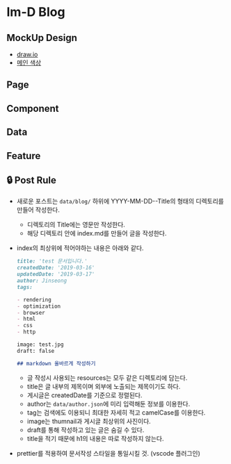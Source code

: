 # Im-D Blog

## MockUp Design

- [draw.io](https://app.diagrams.net/#G1IFQrd6q98YUp96aJ_U_9_EnecczDaVyN)
- [메인 색상](https://colorhunt.co/palette/207331)

## Page

## Component

## Data

## Feature

## 🔒 Post Rule

- 새로운 포스트는 `data/blog/` 하위에 YYYY-MM-DD--Title의 형태의 디렉토리를 만들어 작성한다.
  - 디렉토리의 Title에는 영문만 작성한다.
  - 해당 디렉토리 안에 index.md를 만들어 글을 작성한다.
- index의 최상위에 적어야하는 내용은 아래와 같다.

  ```markdown
  title: 'test 문서입니다.'
  createdDate: '2019-03-16'
  updatedDate: '2019-03-17'
  author: Jinseong
  tags:

  - rendering
  - optimization
  - browser
  - html
  - css
  - http

  image: test.jpg
  draft: false

  ## markdown 올바르게 작성하기
  
  ```
  - 글 작성시 사용되는 resources는 모두 같은 디렉토리에 담는다.
  - title은 글 내부의 제목이며 외부에 노출되는 제목이기도 하다.
  - 게시글은 createdDate를 기준으로 정렬된다.
  - author는 `data/author.json`에 미리 입력해둔 정보를 이용한다.
  - tag는 검색에도 이용되니 최대한 자세히 적고 camelCase를 이용한다.
  - image는 thumnail과 게시글 최상위의 사진이다.
  - draft를 통해 작성하고 있는 글은 숨길 수 있다.
  - title을 적기 때문에 h1의 내용은 따로 작성하지 않는다.
  

- prettier를 적용하여 문서작성 스타일을 통일시킬 것. (vscode 플러그인)
